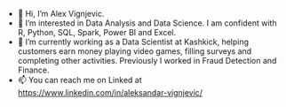 - 👋 Hi, I’m Alex Vignjevic.
- 👀 I’m interested in Data Analysis and Data Science. I am confident with R, Python, SQL, Spark, Power BI and Excel.
- 🌱 I’m currently working as a Data Scientist at Kashkick, helping customers earn money playing video games, filling surveys and completing other activities. Previously I worked in Fraud Detection and Finance.
- 📫 You can reach me on Linked at https://www.linkedin.com/in/aleksandar-vignjevic/
<!---
alexvignjevic/alexvignjevic is a ✨ special ✨ repository because its `README.md` (this file) appears on your GitHub profile.
You can click the Preview link to take a look at your changes.
--->
